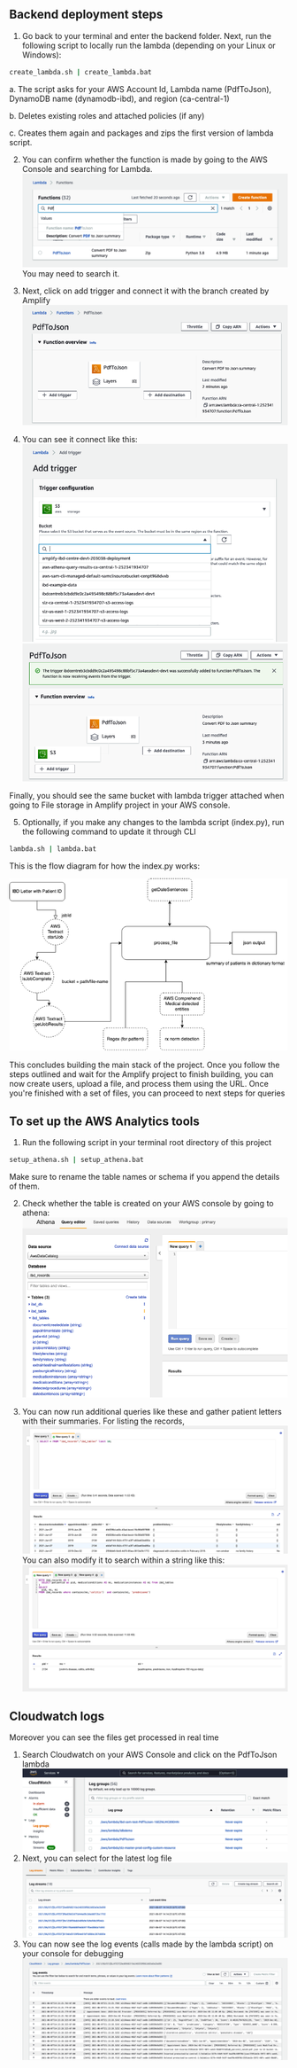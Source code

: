 ## Backend deployment steps

1. Go back to your terminal and enter the backend folder. Next, run the following script to locally run the lambda (depending on your Linux or Windows):
```bash
create_lambda.sh | create_lambda.bat
```
a. The script asks for your AWS Account Id, Lambda name (PdfToJson), DynamoDB name (dynamodb-ibd), and region (ca-central-1)

b. Deletes existing roles and attached policies (if any)

c. Creates them again and packages and zips the first version of lambda script.

2. You can confirm whether the function is made by going to the AWS Console and searching for Lambda.
![alt text](../docs/images/lambda.png)
You may need to search it.
3. Next, click on add trigger and connect it with the branch created by Amplify
![alt text](../docs/images/lambda1.png)

4. You can see it connect like this:
![alt text](../docs/images/addt.png)
![alt text](../docs/images/trigger.png)

Finally, you should see the same bucket with lambda trigger attached when going to File storage in Amplify project in your AWS console.

5. Optionally, if you make any changes to the lambda script (index.py), run the following command to update it through CLI
```bash
lambda.sh | lambda.bat
```

This is the flow diagram for how the index.py works:

![alt text](../docs/images/ibd-flow-diagram.png)

This concludes building the main stack of the project. Once you follow the steps outlined and wait for the Amplify project to finish building, you can now create users, upload a file, and process them using the URL. Once you're finished with a set of files, you can proceed to next steps for queries

## To set up the AWS Analytics tools
1. Run the following script in your terminal root directory of this project
```bash
setup_athena.sh | setup_athena.bat
```
Make sure to rename the table names or schema if you append the details of them.

2. Check whether the table is created on your AWS console by going to athena:
![alt text](../docs/images/athena.png)

3. You can now run additional queries like these and gather patient letters with their summaries.
For listing the records,
![alt text](../docs/images/ath1.png)
You can also modify it to search within a string like this:
![alt text](../docs/images/ath2.png)

## Cloudwatch logs
Moreover you can see the files get processed in real time 
1. Search Cloudwatch on your AWS Console and click on the PdfToJson lambda
![alt text](../docs/images/logs.png)
2. Next, you can select for the latest log file
![alt text](../docs/images/logs1.png)
3. You can now see the log events (calls made by the lambda script) on your console for debugging 
![alt text](../docs/images/logs2.png)
